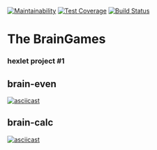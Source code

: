 [![Maintainability](https://api.codeclimate.com/v1/badges/f41f7e9a676743fe68cb/maintainability)](https://codeclimate.com/github/gapallex/project-lvl1-s438/maintainability)
[![Test Coverage](https://api.codeclimate.com/v1/badges/f41f7e9a676743fe68cb/test_coverage)](https://codeclimate.com/github/gapallex/project-lvl1-s438/test_coverage)
[![Build Status](https://travis-ci.com/gapallex/project-lvl1-s438.svg?branch=master)](https://travis-ci.com/gapallex/project-lvl1-s438)

# The BrainGames
### hexlet project #1

## brain-even
[![asciicast](https://asciinema.org/a/0zX7VhX5vDL17RSLsva6z1V6K.svg)](https://asciinema.org/a/0zX7VhX5vDL17RSLsva6z1V6K)

## brain-calc
[![asciicast](https://asciinema.org/a/PugmCBdKtdsuboLK22M14rG1q.svg)](https://asciinema.org/a/PugmCBdKtdsuboLK22M14rG1q)
